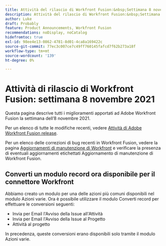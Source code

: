 ```yaml
---
title: Attività del rilascio di Workfront Fusion:&nbsp;Settimana 8 novembre 2021
description: Attività del rilascio di Workfront Fusion:&nbsp;Settimana 8 novembre 2021
author: Luke
draft: Probably
feature: Product Announcements, Workfront Fusion
recommendations: noDisplay, noCatalog
hidefromtoc: true
exl-id: 98ee4e13-0862-4781-8d01-4ca8a169422c
source-git-commit: 77ec3c007ce7c49ff760145fafcd7f62b273a18f
workflow-type: tm+mt
source-wordcount: '139'
ht-degree: 0%

---
```


# Attività di rilascio di Workfront Fusion: settimana 8 novembre 2021

Questa pagina descrive tutti i miglioramenti apportati ad Adobe Workfront Fusion la settimana dell’8 novembre 2021.

Per un elenco di tutte le modifiche recenti, vedere [Attività di Adobe Workfront Fusion release](/help/workfront-fusion/fusion-product-releases/fusion-release-activity.md).

Per un elenco delle correzioni di bug recenti in Workfront Fusion, vedere la pagina [Aggiornamenti di manutenzione di Workfront](https://experienceleague.adobe.com/docs/workfront-known-issues/releases/current-updates.html) e verificare la presenza di eventuali aggiornamenti etichettati Aggiornamento di manutenzione di Workfront Fusion.

## Converti un modulo record ora disponibile per il connettore Workfront

Abbiamo creato un modulo per una delle azioni più comuni disponibili nel modulo Azioni varie. Ora è possibile utilizzare il modulo Converti record per effettuare le conversioni seguenti:

* Invia per Email l&#39;Avviso della Issue all&#39;Attività
* Invia per Email l&#39;Avviso della Issue al Progetto
* Attività al progetto

In precedenza, queste conversioni erano disponibili solo tramite il modulo Azioni varie.
